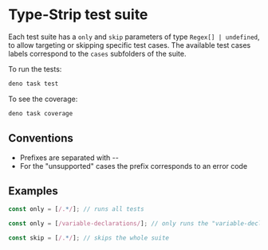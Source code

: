 # Type-Strip test suite

Each test suite has a `only` and `skip` parameters of type `Regex[] | undefined`, to allow targeting or skipping specific test cases. The available test cases labels correspond to the `cases` subfolders of the suite.

To run the tests:

```sh
deno task test
```

To see the coverage:

```sh
deno task coverage
```

## Conventions

- Prefixes are separated with --
- For the "unsupported" cases the prefix corresponds to an error code

## Examples

```ts
const only = [/.*/]; // runs all tests

const only = [/variable-declarations/]; // only runs the "variable-declarations" test case

const skip = [/.*/]; // skips the whole suite
 ```